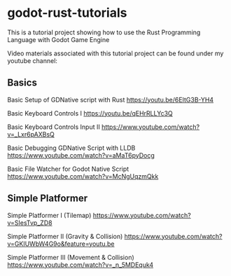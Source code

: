 # godot-rust-tutorials
This is a tutorial project showing how to use the Rust Programming Language with Godot Game Engine

Video materials associated with this tutorial project can be found under my youtube channel:

## Basics

Basic Setup of GDNative script with Rust 
https://youtu.be/6EItG3B-YH4

Basic Keyboard Controls I
https://youtu.be/qEHrRLLYc3Q

Basic Keyboard Controls Input II
https://www.youtube.com/watch?v=_Lxr6pAXBsQ

Basic Debugging GDNative Script with LLDB
https://www.youtube.com/watch?v=aMaT6pyDocg

Basic File Watcher for Godot Native Script
https://www.youtube.com/watch?v=McNgUqzmQkk

## Simple Platformer

Simple Platformer I (Tilemap)
https://www.youtube.com/watch?v=SIesTvp_ZD8

Simple Platformer II (Gravity & Collision)
https://www.youtube.com/watch?v=GKIUWbW4G9o&feature=youtu.be

Simple Platformer III (Movement & Collision)
https://www.youtube.com/watch?v=_n_5MDEquk4

